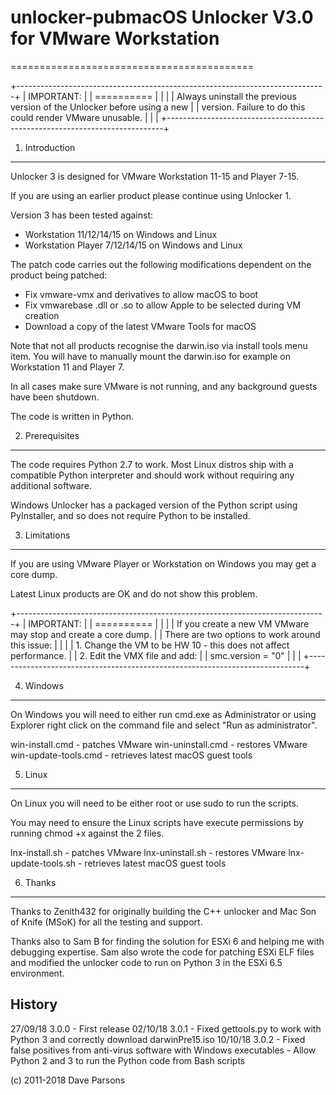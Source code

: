 # unlocker-pubmacOS Unlocker V3.0 for VMware Workstation
==========================================

+-----------------------------------------------------------------------------+
| IMPORTANT:                                                                  |
| ==========                                                                  |
|                                                                             |
| Always uninstall the previous version of the Unlocker before using a new    |
| version. Failure to do this could render VMware unusable.                   |
|                                                                             |
+-----------------------------------------------------------------------------+

1. Introduction
---------------

Unlocker 3 is designed for VMware Workstation 11-15 and Player 7-15.

If you are using an earlier product please continue using Unlocker 1.

Version 3 has been tested against:

* Workstation 11/12/14/15 on Windows and Linux
* Workstation Player 7/12/14/15 on Windows and Linux

The patch code carries out the following modifications dependent on the product
being patched:

* Fix vmware-vmx and derivatives to allow macOS to boot
* Fix vmwarebase .dll or .so to allow Apple to be selected during VM creation
* Download a copy of the latest VMware Tools for macOS

Note that not all products recognise the darwin.iso via install tools menu item.
You will have to manually mount the darwin.iso for example on Workstation 11 and Player 7.

In all cases make sure VMware is not running, and any background guests have
been shutdown.

The code is written in Python.

2. Prerequisites
----------------

The code requires Python 2.7 to work. Most Linux distros ship with a compatible
Python interpreter and should work without requiring any additional software.

Windows Unlocker has a packaged version of the Python script using PyInstaller, 
and so does not require Python to be installed.

3. Limitations
--------------

If you are using VMware Player or Workstation on Windows you may get a core dump.

Latest Linux products are OK and do not show this problem.

+-----------------------------------------------------------------------------+
| IMPORTANT:                                                                  |
| ==========                                                                  |
|                                                                             |
| If you create a new VM VMware may stop and create a core dump.              |
| There are two options to work around this issue:                            |
|                                                                             |
| 1. Change the VM to be HW 10 - this does not affect performance.            |
| 2. Edit the VMX file and add:                                               |
|    smc.version = "0"                                                        |
|                                                                             |
+-----------------------------------------------------------------------------+

4. Windows
----------
On Windows you will need to either run cmd.exe as Administrator or using
Explorer right click on the command file and select "Run as administrator".

win-install.cmd   - patches VMware
win-uninstall.cmd - restores VMware
win-update-tools.cmd - retrieves latest macOS guest tools

5. Linux
---------
On Linux you will need to be either root or use sudo to run the scripts.

You may need to ensure the Linux scripts have execute permissions
by running chmod +x against the 2 files.

lnx-install.sh   - patches VMware
lnx-uninstall.sh - restores VMware
lnx-update-tools.sh - retrieves latest macOS guest tools
   
6. Thanks
---------

Thanks to Zenith432 for originally building the C++ unlocker and Mac Son of Knife
(MSoK) for all the testing and support.

Thanks also to Sam B for finding the solution for ESXi 6 and helping me with
debugging expertise. Sam also wrote the code for patching ESXi ELF files and
modified the unlocker code to run on Python 3 in the ESXi 6.5 environment.


History
-------
27/09/18 3.0.0 - First release
02/10/18 3.0.1 - Fixed gettools.py to work with Python 3 and correctly download darwinPre15.iso
10/10/18 3.0.2 - Fixed false positives from anti-virus software with Windows executables
               - Allow Python 2 and 3 to run the Python code from Bash scripts


(c) 2011-2018 Dave Parsons
